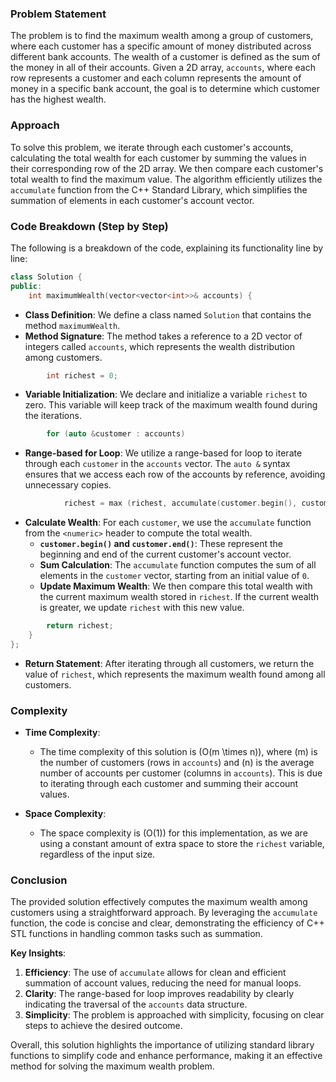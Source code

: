 ### Problem Statement

The problem is to find the maximum wealth among a group of customers, where each customer has a specific amount of money distributed across different bank accounts. The wealth of a customer is defined as the sum of the money in all of their accounts. Given a 2D array, `accounts`, where each row represents a customer and each column represents the amount of money in a specific bank account, the goal is to determine which customer has the highest wealth.

### Approach

To solve this problem, we iterate through each customer's accounts, calculating the total wealth for each customer by summing the values in their corresponding row of the 2D array. We then compare each customer's total wealth to find the maximum value. The algorithm efficiently utilizes the `accumulate` function from the C++ Standard Library, which simplifies the summation of elements in each customer's account vector.

### Code Breakdown (Step by Step)

The following is a breakdown of the code, explaining its functionality line by line:

```cpp
class Solution {
public:
    int maximumWealth(vector<vector<int>>& accounts) {
```

- **Class Definition**: We define a class named `Solution` that contains the method `maximumWealth`.
- **Method Signature**: The method takes a reference to a 2D vector of integers called `accounts`, which represents the wealth distribution among customers.

```cpp
        int richest = 0;
```

- **Variable Initialization**: We declare and initialize a variable `richest` to zero. This variable will keep track of the maximum wealth found during the iterations.

```cpp
        for (auto &customer : accounts)
```

- **Range-based for Loop**: We utilize a range-based for loop to iterate through each `customer` in the `accounts` vector. The `auto &` syntax ensures that we access each row of the accounts by reference, avoiding unnecessary copies.

```cpp
            richest = max (richest, accumulate(customer.begin(), customer.end(), 0));
```

- **Calculate Wealth**: For each `customer`, we use the `accumulate` function from the `<numeric>` header to compute the total wealth.
  - **`customer.begin()` and `customer.end()`**: These represent the beginning and end of the current customer's account vector.
  - **Sum Calculation**: The `accumulate` function computes the sum of all elements in the `customer` vector, starting from an initial value of `0`.
  - **Update Maximum Wealth**: We then compare this total wealth with the current maximum wealth stored in `richest`. If the current wealth is greater, we update `richest` with this new value.

```cpp
        return richest;
    }
};
```

- **Return Statement**: After iterating through all customers, we return the value of `richest`, which represents the maximum wealth found among all customers.

### Complexity

- **Time Complexity**:
  - The time complexity of this solution is \(O(m \times n)\), where \(m\) is the number of customers (rows in `accounts`) and \(n\) is the average number of accounts per customer (columns in `accounts`). This is due to iterating through each customer and summing their account values.

- **Space Complexity**:
  - The space complexity is \(O(1)\) for this implementation, as we are using a constant amount of extra space to store the `richest` variable, regardless of the input size.

### Conclusion

The provided solution effectively computes the maximum wealth among customers using a straightforward approach. By leveraging the `accumulate` function, the code is concise and clear, demonstrating the efficiency of C++ STL functions in handling common tasks such as summation.

**Key Insights**:
1. **Efficiency**: The use of `accumulate` allows for clean and efficient summation of account values, reducing the need for manual loops.
2. **Clarity**: The range-based for loop improves readability by clearly indicating the traversal of the `accounts` data structure.
3. **Simplicity**: The problem is approached with simplicity, focusing on clear steps to achieve the desired outcome.

Overall, this solution highlights the importance of utilizing standard library functions to simplify code and enhance performance, making it an effective method for solving the maximum wealth problem.